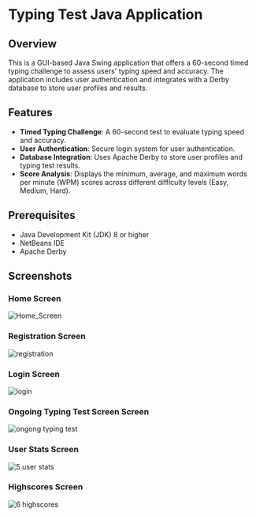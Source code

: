 # Typing Test Java Application

## Overview
This is a GUI-based Java Swing application that offers a 60-second timed typing challenge to assess users' typing speed and accuracy. The application includes user authentication and integrates with a Derby database to store user profiles and results.

## Features
- **Timed Typing Challenge**: A 60-second test to evaluate typing speed and accuracy.
- **User Authentication**: Secure login system for user authentication.
- **Database Integration**: Uses Apache Derby to store user profiles and typing test results.
- **Score Analysis**: Displays the minimum, average, and maximum words per minute (WPM) scores across different difficulty levels (Easy, Medium, Hard).

## Prerequisites
- Java Development Kit (JDK) 8 or higher
- NetBeans IDE
- Apache Derby

## Screenshots
### Home Screen
![Home_Screen](https://github.com/akshitbtw/GUI-Based-Typing-Test/assets/83155183/592b6d9f-6606-4dc3-94ac-2446215179e1)

### Registration Screen
![registration](https://github.com/akshitbtw/GUI-Based-Typing-Test/assets/83155183/c3a5a2c4-7cc6-4455-89bc-3a72eeb508aa)

### Login Screen
![login](https://github.com/akshitbtw/GUI-Based-Typing-Test/assets/83155183/60e2ac46-e914-4b1d-8425-eaf7f294535b)

### Ongoing Typing Test Screen Screen
![ongong typing test](https://github.com/akshitbtw/GUI-Based-Typing-Test/assets/83155183/7a6a4f7b-813d-4997-90f7-e876e71011a0)

### User Stats Screen
![5 user stats](https://github.com/akshitbtw/GUI-Based-Typing-Test/assets/83155183/7e7fac54-118d-4eca-8cd8-c00aeb5cf9c6)

### Highscores Screen
![6 highscores](https://github.com/akshitbtw/GUI-Based-Typing-Test/assets/83155183/470beffe-eacf-4810-9e47-a2d57adb3691)
